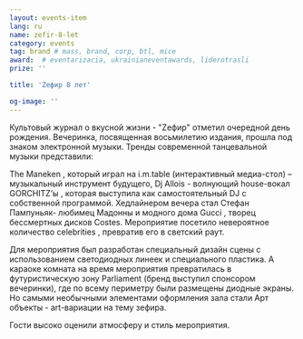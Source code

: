 ```yaml
---
layout: events-item
lang: ru
name: zefir-8-let
category: events
tag: brand # mass, brand, corp, btl, mice
award:  # eventarizacia, ukrainianeventawards, liderotrasli
prize: ''

title: 'Zефир 8 лет'

og-image: ''
---
```


Культовый журнал о вкусной жизни -  "Zефир" отметил очередной день рождения. Вечеринка, посвященная восьмилетию издания, прошла под знаком электронной музыки. Тренды современной танцевальной музыки представили:

The Maneken , который играл на i.m.table (интерактивный медиа-стол) – музыкальный инструмент будущего,
Dj Allois -  волнующий house-вокал GORCHITZ’ы , которая выступила как самостоятельный DJ с собственной программой. 
Хедлайнером вечера стал Стефан Пампуньяк- любимец Мадонны и модного дома Gucci , творец бессмертных дисков Costes.
Мероприятие посетило невероятное количество celebrities , превратив его в светский раут.

Для мероприятия был разработан специальный дизайн сцены с использованием светодиодных линеек и специального пластика. А караоке комната на время мероприятия превратилась в  футуристическую зону Parliament (бренд выступил спонсором вечеринки), где по всему периметру были размещены диодные экраны. Но самыми необычными элементами оформления зала стали Арт объекты  - art-вариации на тему зефира.

Гости высоко оценили атмосферу и стиль мероприятия.
